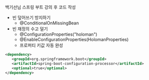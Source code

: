 
백기선님 스프링 부트 강의 후 코드 작성

 - 빈 덮어쓰기 방지하기
    - @ConditionalOnMissingBean
 - 빈 재정의 수고 덜기
    - @ConfigurationProperties("holoman")
    - @EnableConfigurationProperties(HolomanProperties)
    - 프로퍼티 키값 자동 완성

```xml
<dependency>
   <groupId>org.springframework.boot</groupId>
   <artifactId>spring-boot-configuration-processor</artifactId>
   <optional>true</optional>
</dependency>
```